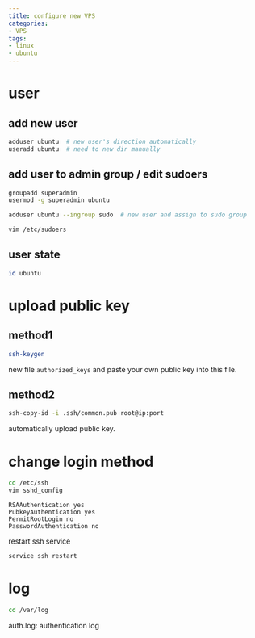 ```yaml
---
title: configure new VPS
categories: 
- VPS
tags: 
- linux
- ubuntu
---
```


# user

## add new user

```sh
adduser ubuntu  # new user's direction automatically
useradd ubuntu  # need to new dir manually
```

## add user to admin group / edit sudoers

```sh
groupadd superadmin
usermod -g superadmin ubuntu
```

```sh
adduser ubuntu --ingroup sudo  # new user and assign to sudo group
```

```sh
vim /etc/sudoers
```

## user state

```sh
id ubuntu
```

# upload public key

## method1

```sh
ssh-keygen
```

new file `authorized_keys` and paste your own public key into this file.

## method2

```sh
ssh-copy-id -i .ssh/common.pub root@ip:port
```

automatically upload public key.

# change login method

```sh
cd /etc/ssh
vim sshd_config
```

```
RSAAuthentication yes
PubkeyAuthentication yes
PermitRootLogin no
PasswordAuthentication no
```

restart ssh service

```sh
service ssh restart
```

# log

```sh
cd /var/log
```

auth.log: authentication log
